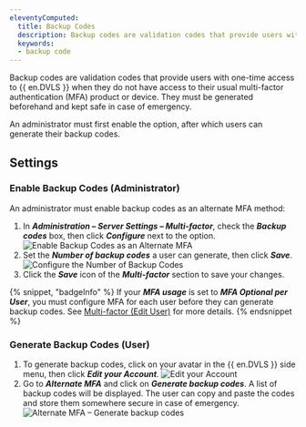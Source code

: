 ```yaml
---
eleventyComputed:
  title: Backup Codes
  description: Backup codes are validation codes that provide users with one-time access to {{ en.DVLS }} when they do not have access to their usual MFA product or device. They must be generated beforehand and kept safe in case of emergency.
  keywords:
  - backup code
---
```

Backup codes are validation codes that provide users with one-time access to {{ en.DVLS }} when they do not have access to their usual multi-factor authentication (MFA) product or device. They must be generated beforehand and kept safe in case of emergency.

An administrator must first enable the option, after which users can generate their backup codes.

## Settings

### Enable Backup Codes (Administrator)

An administrator must enable backup codes as an alternate MFA method:

1. In ***Administration – Server Settings – Multi-factor***, check the ***Backup codes*** box, then click ***Configure*** next to the option.
![Enable Backup Codes as an Alternate MFA](https://cdnweb.devolutions.net/docs/docs_en_server_ServerOp7017.png)
1. Set the ***Number of backup codes*** a user can generate, then click ***Save***.
![Configure the Number of Backup Codes](https://cdnweb.devolutions.net/docs/docs_en_server_ServerOp7018.png)
1. Click the ***Save*** icon of the ***Multi-factor*** section to save your changes.

{% snippet, "badgeInfo" %}
If your ***MFA usage*** is set to ***MFA Optional per User***, you must configure MFA for each user before they can generate backup codes. See [Multi-factor (Edit User)](/server/web-interface/administration/security-management/users/edit-user-two-factor/) for more details.
{% endsnippet %}

### Generate Backup Codes (User)

1. To generate backup codes, click on your avatar in the {{ en.DVLS }} side menu, then click ***Edit your Account***.
![Edit your Account](https://cdnweb.devolutions.net/docs/docs_en_server_ServerOp7020.png)
1. Go to ***Alternate MFA*** and click on ***Generate backup codes***. A list of backup codes will be displayed. The user can copy and paste the codes and store them somewhere secure in case of emergency.
![Alternate MFA – Generate backup codes](https://cdnweb.devolutions.net/docs/docs_en_server_ServerOp7021.png)
